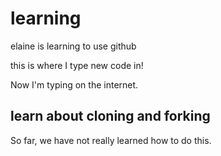 # learning
elaine is learning to use github

this is where I type new code in!


Now I'm typing on the internet.

## learn about cloning and forking

So far, we have not really learned how to do this.
